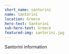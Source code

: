 ```yaml
---
short_name: santorini
name: Santorini
location: Greece
hero-text: Santorini
sub-hero-text: Greece
featured-img: santorini.jpg
---
```

Santorini information
